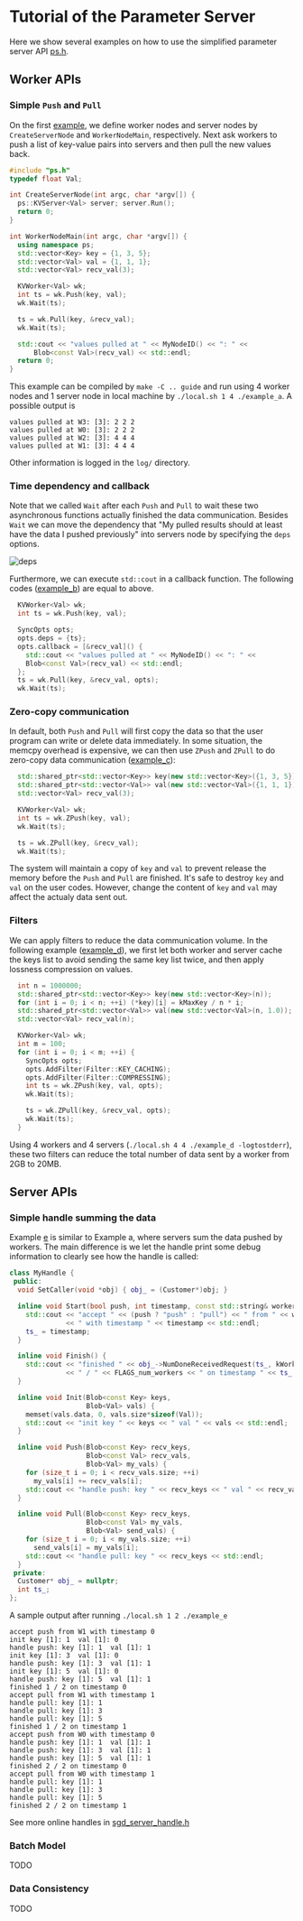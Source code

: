 # Tutorial of the Parameter Server

Here we show several examples on how to use the simplified parameter server API [ps.h](../src/ps.h).

## Worker APIs

### Simple `Push` and `Pull`
On the first [example](example_a.cc), we define worker nodes and server nodes by
`CreateServerNode` and `WorkerNodeMain`, respectively. Next ask workers to
push a list of key-value pairs into servers and then pull the new values back.

```c++
#include "ps.h"
typedef float Val;

int CreateServerNode(int argc, char *argv[]) {
  ps::KVServer<Val> server; server.Run();
  return 0;
}

int WorkerNodeMain(int argc, char *argv[]) {
  using namespace ps;
  std::vector<Key> key = {1, 3, 5};
  std::vector<Val> val = {1, 1, 1};
  std::vector<Val> recv_val(3);

  KVWorker<Val> wk;
  int ts = wk.Push(key, val);
  wk.Wait(ts);

  ts = wk.Pull(key, &recv_val);
  wk.Wait(ts);

  std::cout << "values pulled at " << MyNodeID() << ": " <<
      Blob<const Val>(recv_val) << std::endl;
  return 0;
}
```

This example can be compiled by `make -C .. guide` and run using 4 worker nodes
and 1 server node in local machine by `./local.sh 1 4 ./example_a`. A possible
output is
```
values pulled at W3: [3]: 2 2 2
values pulled at W0: [3]: 2 2 2
values pulled at W2: [3]: 4 4 4
values pulled at W1: [3]: 4 4 4
```
Other information is logged in the `log/` directory.


### Time dependency and callback

Note that we called `Wait` after each `Push` and `Pull` to wait these two
asynchronous functions actually finished the data communication. Besides
`Wait` we can move the dependency that "My pulled results should at least have
the data I pushed previously" into servers node by specifying the `deps`
options.

![deps](deps.png)

Furthermore, we can execute `std::cout` in a callback function. The following
codes ([example_b](example_b.cc)) are equal to above.


```c++
  KVWorker<Val> wk;
  int ts = wk.Push(key, val);

  SyncOpts opts;
  opts.deps = {ts};
  opts.callback = [&recv_val]() {
    std::cout << "values pulled at " << MyNodeID() << ": " <<
    Blob<const Val>(recv_val) << std::endl;
  };
  ts = wk.Pull(key, &recv_val, opts);
  wk.Wait(ts);
```

### Zero-copy communication

In default, both `Push` and `Pull` will first copy the data so that the user
program can write or delete data immediately. In some situation, the memcpy
overhead is expensive, we can then use `ZPush` and `ZPull` to do zero-copy data
communication ([example_c](example_c.cc)):

```c++
  std::shared_ptr<std::vector<Key>> key(new std::vector<Key>({1, 3, 5}));
  std::shared_ptr<std::vector<Val>> val(new std::vector<Val>({1, 1, 1}));
  std::vector<Val> recv_val(3);

  KVWorker<Val> wk;
  int ts = wk.ZPush(key, val);
  wk.Wait(ts);

  ts = wk.ZPull(key, &recv_val);
  wk.Wait(ts);
```

The system will maintain a copy of `key` and `val` to prevent release the memory
before the `Push` and `Pull` are finished. It's safe to destroy `key` and `val`
on the user codes. However, change the content of `key` and `val` may affect the
actualy data sent out.

### Filters

We can apply filters to reduce the data communication volume. In the following
example ([example_d](example_d.cc)), we first let both worker and server cache
the keys list to avoid sending the same key list twice, and then apply lossness
compression on values.

```c++
  int n = 1000000;
  std::shared_ptr<std::vector<Key>> key(new std::vector<Key>(n));
  for (int i = 0; i < n; ++i) (*key)[i] = kMaxKey / n * i;
  std::shared_ptr<std::vector<Val>> val(new std::vector<Val>(n, 1.0));
  std::vector<Val> recv_val(n);

  KVWorker<Val> wk;
  int m = 100;
  for (int i = 0; i < m; ++i) {
    SyncOpts opts;
    opts.AddFilter(Filter::KEY_CACHING);
    opts.AddFilter(Filter::COMPRESSING);
    int ts = wk.ZPush(key, val, opts);
    wk.Wait(ts);

    ts = wk.ZPull(key, &recv_val, opts);
    wk.Wait(ts);
  }
```

Using 4 workers and 4 servers (`./local.sh 4 4 ./example_d -logtostderr`), these
two filters can reduce the total number of data sent by a worker from 2GB to
20MB.

## Server APIs

### Simple handle summing the data

Example [e](example_e.cc) is similar to Example a, where servers sum the data
pushed by workers. The main difference is we
let the handle print some debug information to clearly see how the handle is
called:

```c++
class MyHandle {
 public:
  void SetCaller(void *obj) { obj_ = (Customer*)obj; }

  inline void Start(bool push, int timestamp, const std::string& worker) {
    std::cout << "accept " << (push ? "push" : "pull") << " from " << worker
              << " with timestamp " << timestamp << std::endl;
    ts_ = timestamp;
  }

  inline void Finish() {
    std::cout << "finished " << obj_->NumDoneReceivedRequest(ts_, kWorkerGroup)
              << " / " << FLAGS_num_workers << " on timestamp " << ts_ << std::endl;
  }

  inline void Init(Blob<const Key> keys,
                   Blob<Val> vals) {
    memset(vals.data, 0, vals.size*sizeof(Val));
    std::cout << "init key " << keys << " val " << vals << std::endl;
  }

  inline void Push(Blob<const Key> recv_keys,
                   Blob<const Val> recv_vals,
                   Blob<Val> my_vals) {
    for (size_t i = 0; i < recv_vals.size; ++i)
      my_vals[i] += recv_vals[i];
    std::cout << "handle push: key " << recv_keys << " val " << recv_vals << std::endl;
  }

  inline void Pull(Blob<const Key> recv_keys,
                   Blob<const Val> my_vals,
                   Blob<Val> send_vals) {
    for (size_t i = 0; i < my_vals.size; ++i)
      send_vals[i] = my_vals[i];
    std::cout << "handle pull: key " << recv_keys << std::endl;
  }
 private:
  Customer* obj_ = nullptr;
  int ts_;
};
```

A sample output after running `./local.sh 1 2 ./example_e`

```
accept push from W1 with timestamp 0
init key [1]: 1  val [1]: 0
handle push: key [1]: 1  val [1]: 1
init key [1]: 3  val [1]: 0
handle push: key [1]: 3  val [1]: 1
init key [1]: 5  val [1]: 0
handle push: key [1]: 5  val [1]: 1
finished 1 / 2 on timestamp 0
accept pull from W1 with timestamp 1
handle pull: key [1]: 1
handle pull: key [1]: 3
handle pull: key [1]: 5
finished 1 / 2 on timestamp 1
accept push from W0 with timestamp 0
handle push: key [1]: 1  val [1]: 1
handle push: key [1]: 3  val [1]: 1
handle push: key [1]: 5  val [1]: 1
finished 2 / 2 on timestamp 0
accept pull from W0 with timestamp 1
handle pull: key [1]: 1
handle pull: key [1]: 3
handle pull: key [1]: 5
finished 2 / 2 on timestamp 1
```

See more online handles in [sgd_server_handle.h](https://github.com/dmlc/wormhole/blob/master/learn/linear/sgd/sgd_server_handle.h)

### Batch Model

TODO

### Data Consistency

TODO
